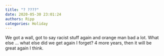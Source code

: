 ```yaml
---
title: "? ????"
date: 2020-05-30 23:01:24
authors: Ripp
categories: Holiday
---
```


 We got a wall, got to say racist stuff again and orange man bad a lot. What else ... what else did we get again I forget?  4 more years, then it will be great again I think.
